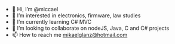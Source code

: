 - 👋 Hi, I’m @miccael
- 👀 I’m interested in electronics, firmware, law studies
- 🌱 I’m currently learning C# MVC
- 💞️ I’m looking to collaborate on nodeJS, Java, C and C# projects
- 📫 How to reach me mikaelglanz@hotmail.com

<!---
miccael/miccael is a ✨ special ✨ repository because its `README.md` (this file) appears on your GitHub profile.
You can click the Preview link to take a look at your changes.
--->
